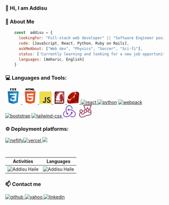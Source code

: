 
### 👋  Hi, I am Addisu  

### 👤  About Me

```javascript
    const  addisu = {
      lookingFor: "Full-stack web developer" || "Software Engineer position",
      code: [JavaScript, React, Python, Ruby on Rails],
      askMeAbout: ["Web dev", "Physics", "Soccer", "Sci-fi"],
      status: ['Currently learning and looking for a new job opportunity],
      languages: [Amharic, English]
    }
```


### 💻  Languages and Tools: 
   
   <p align="left"> <a href="https://www.w3schools.com/css/" target="_blank"> <img src="https://raw.githubusercontent.com/devicons/devicon/master/icons/css3/css3-original-wordmark.svg" alt="css3" width="50" height="50"/> </a> 
   <a href="https://www.w3.org/html/" target="_blank"> <img src="https://raw.githubusercontent.com/devicons/devicon/master/icons/html5/html5-original-wordmark.svg" alt="html5" width="50" height="50"/> </a> 
   <a href="https://developer.mozilla.org/en-US/docs/Web/JavaScript" target="_blank"> <img src="https://raw.githubusercontent.com/devicons/devicon/master/icons/javascript/javascript-original.svg" alt="javascript" width="40" height="40"/> </a>
   <a href="https://rubyonrails.org" target="_blank"> <img src="https://raw.githubusercontent.com/devicons/devicon/master/icons/rails/rails-original-wordmark.svg" alt="rails" width="40" height="40"/> </a>
   <a href="https://www.ruby-lang.org/en/" target="_blank"> <img src="https://raw.githubusercontent.com/devicons/devicon/master/icons/ruby/ruby-original.svg" alt="ruby" width="40" height="40"/> </a>  </a> 
   <a href="https://reactjs.org/" target="_blank"> <img src="https://cdn4.iconfinder.com/data/icons/logos-3/600/React.js_logo-512.png" alt="react" width="40" height="40"/> </a> 
   <a href="https://www.python.org/" target="_blank"><img src="https://cdn.worldvectorlogo.com/logos/python-5.svg" alt="python" width="40" height="40"/></a> 
   <a href="https://webpack.js.org/" target="_blank"><img src="https://raw.githubusercontent.com/webpack/media/master/logo/icon.png" alt="webpack" width="40" height="40"/></a>
   <a href="https://getbootstrap.com/" target="_blank"><img src="https://avatars.githubusercontent.com/u/2918581?s=280&v=4" alt="bootstrap" width="40" height="40"/></a> 
   <a href="https://tailwindcss.com/" target="_blank"><img src="https://seeklogo.com/images/T/tailwind-css-logo-5AD4175897-seeklogo.com.png" alt="tailwind-css" width="40" height="40"/> </a>
    <img src="https://github.com/devicons/devicon/blob/master/icons/redux/redux-original.svg" title="Redux" alt="Redux" width="40" height="40"/> &nbsp;
    <img src="https://github.com/devicons/devicon/blob/master/icons/jest/jest-plain.svg" title="Jest" alt="Jest" width="40" height="40"/>&nbsp;
   </p>
   


### ⚙️ Deployment platforms:
   
  <p><a href="https://www.netlify.com/" target="_blank"><img src="https://seeklogo.com/images/N/netlify-logo-758722CDF4-seeklogo.com.png" alt="neflify" width="40" height="40"/></a><a href="https://vercel.com/" target="_blank"><img src="https://www.svgrepo.com/show/327408/logo-vercel.svg" alt="vercel" width="40" height="40"/></a><a href="https://pages.github.com/" target="_blank">
    <img height="200em"
      src="https://github-readme-stats.vercel.app/api/top-langs/?username=aimemalaika&show_icons=true&layout=compact&langs_count=15&theme=tokyonight" /></a></p>

 
 <p align="center">&nbsp;
    
| Activities |   Languages |
| ---------- | ----------- |
 | <img align="center" src="https://github-readme-stats.vercel.app/api?username=Addisu87&show_icons=true&theme=tokyonight" alt="Addisu Haile" width="500" /> | <img align="center" src="https://github-readme-stats.vercel.app/api/top-langs?username=Addisu87&show_icons=true&theme=tokyonight&layout=compact" alt="Addisu Haile" width="410"/>|
</p>

   
### 📫  Contact me 
<p align="left"><a href="https://github.com/Addisu87" target="_blank"><img src="https://uxwing.com/wp-content/themes/uxwing/download/10-brands-and-social-media/github.png" alt="github" width="40" height="40"/> </a> <a href="addisu.haile@yahoo.com" target="_blank"><img src="https://icons-for-free.com/download-icon-home+internet+page+search+website+yahoo+icon-1320192781341661707_0.svg" alt="yahoo" width="40" height="40"/> </a> <a href="https://www.linkedin.com/in/addisu-tedla/" target="_blank"><img src="https://brandlogos.net/wp-content/uploads/2016/06/linkedin-logo.png" alt="linkedin" width="40" height="40"/> </a> </p>


<!--
**Addisu87/Addisu87** is a ✨ _special_ ✨ repository because its `README.md` (this file) appears on your GitHub profile.

Here are some ideas to get you started:

- 🔭 I’m currently working on ...
- 🌱 I’m currently learning ...
- 👯 I’m looking to collaborate on ...
- 🤔 I’m looking for help with ...
- 💬 Ask me about ...
- 📫 How to reach me: ...
- 😄 Pronouns: ...
- ⚡ Fun fact: ...
-->

